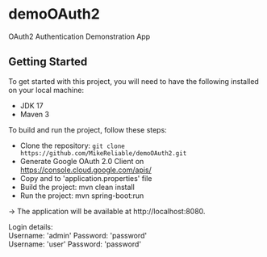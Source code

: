 # demoOAuth2
OAuth2 Authentication Demonstration App

## Getting Started
To get started with this project, you will need to have the following installed on your local machine:

* JDK 17
* Maven 3

To build and run the project, follow these steps:

* Clone the repository: `git clone https://github.com/MikeReliable/demoOAuth2.git`  
* Generate Google OAuth 2.0 Client on https://console.cloud.google.com/apis/  
* Copy <client-id> and <client-secret> to 'application.properties' file
* Build the project: mvn clean install
* Run the project: mvn spring-boot:run

-> The application will be available at http://localhost:8080.

Login details:  
Username: 'admin' Password: 'password'  
Username: 'user' Password: 'password'
